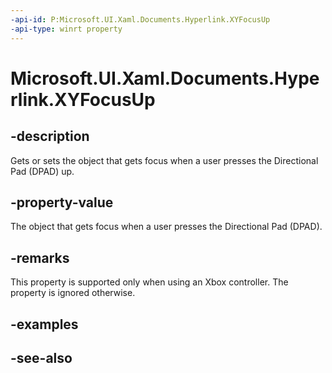 ```yaml
---
-api-id: P:Microsoft.UI.Xaml.Documents.Hyperlink.XYFocusUp
-api-type: winrt property
---
```


<!-- Property syntax
public Windows.UI.Xaml.DependencyObject XYFocusUp { get;  set; }
-->

# Microsoft.UI.Xaml.Documents.Hyperlink.XYFocusUp

## -description
Gets or sets the object that gets focus when a user presses the Directional Pad (DPAD) up.

## -property-value
The object that gets focus when a user presses the Directional Pad (DPAD).

## -remarks
This property is supported only when using an Xbox controller. The property is ignored otherwise.

## -examples

## -see-also
